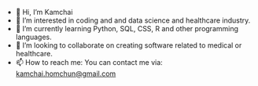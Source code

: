 - 👋 Hi, I’m Kamchai
- 👀 I’m interested in coding and and data science and healthcare industry.
- 🌱 I’m currently learning Python, SQL, CSS, R and other programming languages.
- 💞️ I’m looking to collaborate on creating software related to medical or healthcare. 
- 📫 How to reach me: You can contact me via: kamchai.homchun@gmail.com

<!---
KayNeab/KayNeab is a ✨ special ✨ repository because its `README.md` (this file) appears on your GitHub profile.
You can click the Preview link to take a look at your changes.
--->
